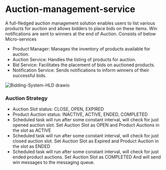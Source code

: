 # Auction-management-service

A full-fledged auction management solution enables users to list various products for auction and allows bidders to place bids on these items. Win notifications are sent to winners at the end of Auction. Consists of below Micro-services

- Product Manager: Manages the inventory of products available for auction.
- Auction Service: Handles the listing of products for auction.
- Bid Service: Facilitates the placement of bids on auctioned products.
- Notification Service: Sends notifications to inform winners of their successful bids.


![Bidding-System-HLD drawio](https://github.com/user-attachments/assets/983b3a03-f39a-4318-9ebe-2ac0f063b797)


### Auction Strategy

- Auction Slot status: CLOSE,  OPEN,  EXPIRED  
- Product Auction status: INACTIVE,  ACTIVE,  ENDED, COMPLETED
- Scheduled task will run after some constant interval, will check for just opened auction slot. Set Auction Slot as OPEN and Product Auctions in the slot as ACTIVE
- Scheduled task will run after some constant interval, will check for just closed auction slot. Set Auction Slot as Expired and Product Auction in the slot as ENDED
- Scheduled task will run after some constant interval, will check for just ended product auctions. Set Auction Slot as COMPLETED And will send win messages to the messaging 
  queue.  

